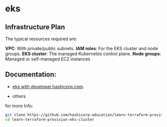 # eks

## Infrastructure Plan

The typical resources required are:

**VPC**: With private/public subnets.
**IAM roles**: For the EKS cluster and node groups.
**EKS cluster**: The managed Kubernetes control plane.
**Node groups**: Managed or self-managed EC2 instances

## Documentation:

- [eks with developer.hashicorp.com](https://developer.hashicorp.com/terraform/tutorials/kubernetes/eks).

- others

for more Info:

```sh
git clone https://github.com/hashicorp-education/learn-terraform-provision-eks-cluster
cd learn-terraform-provision-eks-cluster
```
